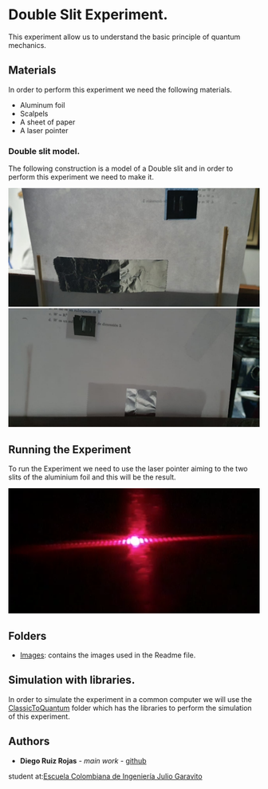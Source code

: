 # Double Slit Experiment.

This experiment allow us to understand the basic principle of quantum mechanics.


## Materials

In order to perform this experiment we need the following materials.
- Aluminum foil
- Scalpels
- A sheet of paper
- A laser pointer


### Double slit model.

The following construction is a model of a Double slit and in order to perform this experiment we need to make it.

![](Images/Slits1.jpeg)
![](Images/Slits2.jpeg)
 
## Running the Experiment

To run the Experiment we need to use the laser pointer aiming to the two slits of the aluminium foil and this will be the result.

![](Images/laser.PNG)
## Folders
- [Images](https://github.com/Diegoruro/ComplexCNYT/tree/master/Images): contains the images used in the Readme file.

## Simulation with libraries.
In order to simulate the experiment in a common computer we will use the [ClassicToQuantum](https://github.com/Diegoruro/CNYT/tree/master/ClassicToQuantum) folder which has the libraries to perform the simulation of this experiment.

## Authors

* **Diego Ruiz Rojas** - *main work* - [github](https://github.com/Diegoruro)

student at:[Escuela Colombiana de Ingeniería Julio Garavito](https://www.escuelaing.edu.co/es/)
